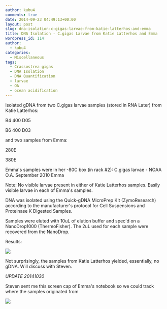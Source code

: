 ```yaml
---
author: kubu4
comments: true
date: 2014-09-23 04:49:13+00:00
layout: post
slug: dna-isolation-c-gigas-larvae-from-katie-latterhos-and-emma
title: DNA Isolation - C.gigas Larvae from Katie Latterhos and Emma
wordpress_id: 114
author:
  - kubu4
categories:
  - Miscellaneous
tags:
  - Crassostrea gigas
  - DNA Isolation
  - DNA Quantification
  - larvae
  - OA
  - ocean acidification
---
```


Isolated gDNA from two C.gigas larvae samples (stored in RNA Later) from Katie Latterhos:

B4 400 D05

B6 400 D03

and two samples from Emma:

280E

380E

Emma's samples were in her -80C box (in rack #2): C.gigas larvae - NOAA O.A. September 2010 Emma

Note: No visible larvae present in either of Katie Latterhos samples. Easily visible larvae in each of Emma's samples.

DNA was isolated using the Quick-gDNA MicroPrep Kit (ZymoResearch) according to the manufacturer's protocol for Cell Suspensions and Proteinase K Digested Samples.

Samples were eluted with 10uL of elution buffer and spec'd on a NanoDrop1000 (ThermoFisher). The 2uL used for each sample were recovered from the NanoDrop.

Results:

![](https://eagle.fish.washington.edu/Arabidopsis/20140922%20-%20Gigas%20gDNA%20ODs-01.JPG)

Not surprisingly, the samples from Katie Latterhos yielded, essentially, no gDNA. Will discuss with Steven.

*UPDATE 20141030*

Steven sent me this screen cap of Emma's notebook so we could track where the samples originated from

![](https://www.evernote.com/shard/s10/sh/5e19089d-0c31-426b-844a-e46249fac4e4/907d17586bd2b4eb0603686c9560f0dd/deep/0/genefish---Emma%27s-Notebook.png)
